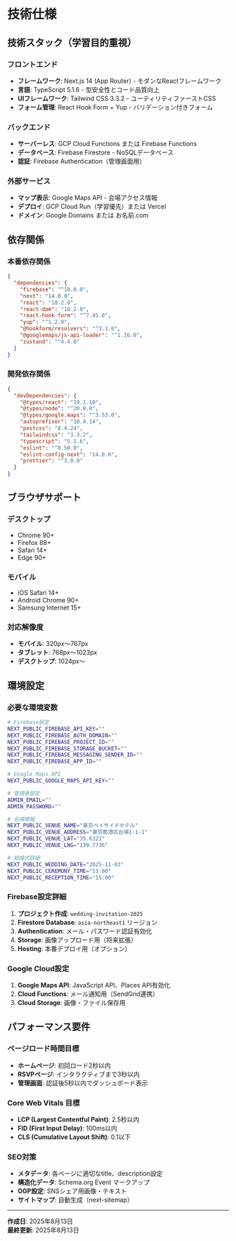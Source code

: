 # 技術仕様

## 技術スタック（学習目的重視）

### フロントエンド
- **フレームワーク**: Next.js 14 (App Router) - モダンなReactフレームワーク
- **言語**: TypeScript 5.1.6 - 型安全性とコード品質向上
- **UIフレームワーク**: Tailwind CSS 3.3.2 - ユーティリティファーストCSS
- **フォーム管理**: React Hook Form + Yup - バリデーション付きフォーム

### バックエンド
- **サーバーレス**: GCP Cloud Functions または Firebase Functions
- **データベース**: Firebase Firestore - NoSQLデータベース
- **認証**: Firebase Authentication（管理画面用）

### 外部サービス
- **マップ表示**: Google Maps API - 会場アクセス情報
- **デプロイ**: GCP Cloud Run（学習優先）または Vercel
- **ドメイン**: Google Domains または お名前.com

## 依存関係

### 本番依存関係
```json
{
  "dependencies": {
    "firebase": "^10.0.0",
    "next": "14.0.0",
    "react": "18.2.0",
    "react-dom": "18.2.0",
    "react-hook-form": "^7.45.0",
    "yup": "^1.2.0",
    "@hookform/resolvers": "^3.1.0",
    "@googlemaps/js-api-loader": "^1.16.0",
    "zustand": "^4.4.0"
  }
}
```

### 開発依存関係
```json
{
  "devDependencies": {
    "@types/react": "19.1.10",
    "@types/node": "^20.0.0",
    "@types/google.maps": "^3.53.0",
    "autoprefixer": "10.4.14",
    "postcss": "8.4.24",
    "tailwindcss": "3.3.2",
    "typescript": "5.1.6",
    "eslint": "^8.50.0",
    "eslint-config-next": "14.0.0",
    "prettier": "^3.0.0"
  }
}
```

## ブラウザサポート

### デスクトップ
- Chrome 90+
- Firefox 88+
- Safari 14+
- Edge 90+

### モバイル
- iOS Safari 14+
- Android Chrome 90+
- Samsung Internet 15+

### 対応解像度
- **モバイル**: 320px〜767px
- **タブレット**: 768px〜1023px
- **デスクトップ**: 1024px〜

## 環境設定

### 必要な環境変数
```bash
# Firebase設定
NEXT_PUBLIC_FIREBASE_API_KEY=""
NEXT_PUBLIC_FIREBASE_AUTH_DOMAIN=""
NEXT_PUBLIC_FIREBASE_PROJECT_ID=""
NEXT_PUBLIC_FIREBASE_STORAGE_BUCKET=""
NEXT_PUBLIC_FIREBASE_MESSAGING_SENDER_ID=""
NEXT_PUBLIC_FIREBASE_APP_ID=""

# Google Maps API
NEXT_PUBLIC_GOOGLE_MAPS_API_KEY=""

# 管理者設定
ADMIN_EMAIL=""
ADMIN_PASSWORD=""

# 会場情報
NEXT_PUBLIC_VENUE_NAME="東京ベイサイドホテル"
NEXT_PUBLIC_VENUE_ADDRESS="東京都港区台場1-1-1"
NEXT_PUBLIC_VENUE_LAT="35.6321"
NEXT_PUBLIC_VENUE_LNG="139.7736"

# 結婚式詳細
NEXT_PUBLIC_WEDDING_DATE="2025-11-03"
NEXT_PUBLIC_CEREMONY_TIME="13:00"
NEXT_PUBLIC_RECEPTION_TIME="15:00"
```

### Firebase設定詳細
1. **プロジェクト作成**: `wedding-invitation-2025`
2. **Firestore Database**: `asia-northeast1` リージョン
3. **Authentication**: メール・パスワード認証有効化
4. **Storage**: 画像アップロード用（将来拡張）
5. **Hosting**: 本番デプロイ用（オプション）

### Google Cloud設定
1. **Google Maps API**: JavaScript API、Places API有効化
2. **Cloud Functions**: メール通知用（SendGrid連携）
3. **Cloud Storage**: 画像・ファイル保存用

## パフォーマンス要件

### ページロード時間目標
- **ホームページ**: 初回ロード2秒以内
- **RSVPページ**: インタラクティブまで3秒以内
- **管理画面**: 認証後5秒以内でダッシュボード表示

### Core Web Vitals 目標
- **LCP (Largest Contentful Paint)**: 2.5秒以内
- **FID (First Input Delay)**: 100ms以内
- **CLS (Cumulative Layout Shift)**: 0.1以下

### SEO対策
- **メタデータ**: 各ページに適切なtitle、description設定
- **構造化データ**: Schema.org Event マークアップ
- **OGP設定**: SNSシェア用画像・テキスト
- **サイトマップ**: 自動生成（next-sitemap）

---

**作成日**: 2025年8月13日  
**最終更新**: 2025年8月13日

